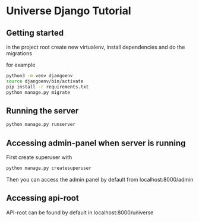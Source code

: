 # Universe Django Tutorial

## Getting started
in the project root create new virtualenv, install dependencies and do the migrations

for example
```bash
python3 -m venv djangoenv
source djangoenv/bin/activate
pip install -r requirements.txt
python manage.py migrate
```

## Running the server
```bash
python manage.py runserver
```

## Accessing admin-panel when server is running
First create superuser with
```bash
python manage.py createsuperuser
```
Then you can access the admin panel by default from localhost:8000/admin

## Accessing api-root
API-root can be found by default in localhost:8000/universe